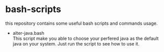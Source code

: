 bash-scripts
===
this repository contains some useful bash scripts and commands usage.

* alter-java.bash  
This script make you able to choose your perfered java as the default java on your system. Just run the script to see how to use it.
